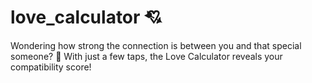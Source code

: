 # love_calculator 💘
Wondering how strong the connection is between you and that special someone? 💞 With just a few taps, the Love Calculator reveals your compatibility score!
